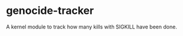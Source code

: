 genocide-tracker
================

A kernel module to track how many kills with SIGKILL have been done.
